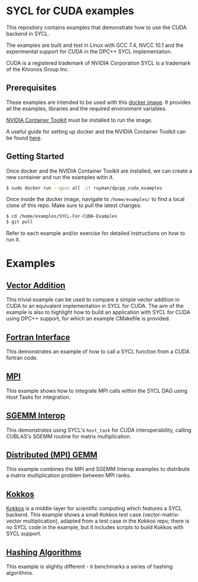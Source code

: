 SYCL for CUDA examples
==========================

This repository contains examples that demonstrate how to use the CUDA backend
in SYCL.

The examples are built and test in Linux with GCC 7.4, NVCC 10.1 and the
experimental support for CUDA in the DPC++ SYCL implementation.

CUDA is a registered trademark of NVIDIA Corporation
SYCL is a trademark of the Khronos Group Inc.

Prerequisites
-------------

These examples are intended to be used with this [docker image](https://hub.docker.com/r/ruyman/dpcpp_cuda_examples). 
It provides all the examples, libraries and the required environment variables. 

[NVIDIA Container Toolkit](https://github.com/NVIDIA/nvidia-docker) must be installed to run the image.

A useful guide for setting up docker and the NVIDIA Container Toolkit can be found [here](https://www.pugetsystems.com/labs/hpc/Workstation-Setup-for-Docker-with-the-New-NVIDIA-Container-Toolkit-nvidia-docker2-is-deprecated-1568).

Getting Started
-------------

Once docker and the NVIDIA Container Toolkit are installed, we can create a new container and run the examples witin it.

``` sh
$ sudo docker run --gpus all -it ruyman/dpcpp_cuda_examples
```

Once inside the docker image, navigate to `/home/examples/` to find a local clone of this repo. Make sure to pull the latest changes:

``` sh
$ cd /home/examples/SYCL-For-CUDA-Examples
$ git pull
```

Refer to each example and/or exercise for detailed instructions on how  to run it.

Examples
=========

[Vector Addition](examples/vector_addition)
--------------------------------------------

This trivial example can be used to compare a simple vector addition in CUDA to
an equivalent implementation in SYCL for CUDA. The aim of the example is also 
to highlight how to build an application with SYCL for CUDA using DPC++ support, 
for which an example CMakefile is provided.

[Fortran Interface](examples/fortran_interface)
--------------------------------------------

This demonstrates an example of how to call a SYCL function from a CUDA fortran code.

[MPI](examples/MPI)
--------------------------------------------

This example shows how to integrate MPI calls within the SYCL DAG using Host Tasks for integration.


[SGEMM Interop](examples/sgemm_interop)
--------------------------

This demonstrates using SYCL's `host_task` for CUDA interoperability, calling CUBLAS's SGEMM routine for matrix multiplication.

[Distributed (MPI) GEMM](examples/distrib_batch_gemm)
--------------------------------------------

This example combines the MPI and SGEMM Interop examples to distribute a matrix multiplication problem between MPI ranks.

[Kokkos](examples/kokkos)
--------------------------------------------

[Kokkos](https://github.com/kokkos/kokkos) is a middle-layer for scientific computing which features a SYCL backend. This example 
shows a small Kokkos test case (vector-matrix-vector multiplication), adapted from a test case in the Kokkos repo; 
there is no SYCL code in the example, but it includes scripts to build Kokkos with SYCL support.

[Hashing Algorithms](examples/hashing)
--------------------------------------------

This example is slightly different - it benchmarks a series of hashing algorithms.